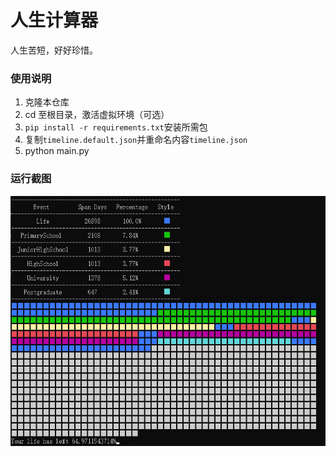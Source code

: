 # 人生计算器

人生苦短，好好珍惜。

### 使用说明
1. 克隆本仓库
2. cd 至根目录，激活虚拟环境（可选）
3. `pip install -r requirements.txt`安装所需包
4. 复制`timeline.default.json`并重命名内容`timeline.json`
5. python main.py

### 运行截图
<div align=center>
<img src="image/image.png" height="400px" alt="运行截图">
